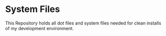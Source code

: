 # System Files
This Repository holds all dot files and system files needed for clean installs of my development environment.
